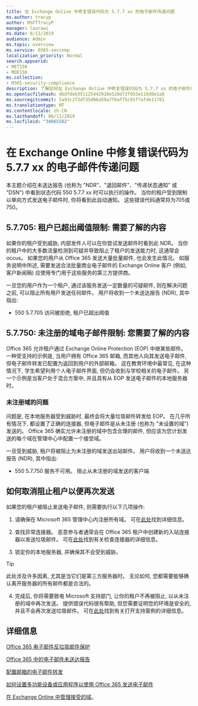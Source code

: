 ```yaml
---
title: 在 Exchange Online 中修复错误代码为 5.7.7 xx 的电子邮件传递问题
ms.author: tracyp
author: MSFTTracyP
manager: laurawi
ms.date: 6/11/2019
audience: Admin
ms.topic: overview
ms.service: O365-seccomp
localization_priority: Normal
search.appverid:
- MET150
- MOE150
ms.collection:
- M365-security-compliance
description: 了解如何在 Exchange Online 中修复错误代码为 5.7.7 xx 的电子邮件问题 (阻止发送邮件的租户)。
ms.openlocfilehash: dbdfdeb351125442018e520d72f953e116d8e1a8
ms.sourcegitcommit: 5a93c2f3df35d06a59a7fbaff5c91f7afde11781
ms.translationtype: MT
ms.contentlocale: zh-CN
ms.lasthandoff: 06/11/2019
ms.locfileid: "34865502"
---
```

# <a name="fix-email-delivery-issues-for-error-code-577xx-in-exchange-online"></a>在 Exchange Online 中修复错误代码为 5.7.7 xx 的电子邮件传递问题

本主题介绍在未送达报告 (也称为 "NDR"、"退回邮件"、"传递状态通知" 或 "DSN") 中看到状态代码 550 5.7.7 xx 时可以执行的操作。 当你的租户受到限制以单向方式发送电子邮件时, 你将看到此自动通知。 这些错误代码通常将为705或750。

## <a name="57705-tenant-has-exceeded-threshold-restriction-what-you-need-to-know"></a>5.7.705: 租户已超出阈值限制: 需要了解的内容

如果你的租户受到威胁, 内部发件人可以在你尝试发送邮件时看到此 NDR。 当你的租户中的大多数流量检测到可疑并导致阻止了租户的发送能力时, 这通常会 occus。 如果您的用户从 Office 365 发送大量批量邮件, 也会发生此情况。 如服务说明中所述, 需要发送合法批量商业电子邮件的 Exchange Online 客户 (例如, 客户新闻稿) 应使用专门用于这些服务的第三方提供商。

一旦您的用户作为一个租户, 通过该服务发送一定数量的可疑邮件, 则在解决问题之前, 可以阻止所有用户发送任何邮件。 用户将收到一个未送达报告 (NDR), 其中指出:

- 550 5.7.705 访问被拒绝, 租户已超出阈值

## <a name="57750-unregistered-domain-email-restriction-what-you-need-to-know"></a>5.7.750: 未注册的域电子邮件限制: 您需要了解的内容

Office 365 允许租户通过 Exchange Online Protection (EOP) 中继某些邮件。 一种受支持的示例是, 当用户拥有 Office 365 邮箱, 而其他人向其发送电子邮件, 但电子邮件转发已配置为返回到用户的外部邮箱。 这在教育环境中最常见, 在这种情况下, 学生希望利用个人电子邮件界面, 但仍会收到与学校相关的电子邮件。 另一个示例是当客户处于混合方案中, 并且具有从 EOP 发送电子邮件的本地服务器时。

### <a name="problems-with-unregistered-domains"></a>未注册域的问题

问题是, 在本地服务器受到威胁时, 最终会将大量垃圾邮件转发给 EOP。 在几乎所有情况下, 都设置了正确的连接器, 但电子邮件是从未注册 (也称为 "未设置的域") 发送的。 Office 365 确实允许未注册的域中包含合理的邮件, 但应该为您计划发送的每个域在管理中心中配置一个接受域。

一旦受到威胁, 租户将被阻止为未注册的域发送出站邮件。 用户将收到一个未送达报告 (NDR), 其中指出:

- 550 5.7.750 服务不可用。 阻止从未注册的域发送的客户端

## <a name="how-to-unblocking-tenant-in-order-to-send-again"></a>如何取消阻止租户以便再次发送

如果您的租户被阻止发送电子邮件, 则需要执行以下几项操作:

1. 请确保在 Microsoft 365 管理中心内注册所有域。 可在[此处](https://docs.microsoft.com/en-us/exchange/mail-flow-best-practices/manage-accepted-domains/manage-accepted-domains)找到详细信息。

2. 查找异常连接器。 恶意参与者通常会在 Office 365 租户中创建新的入站连接器以发送垃圾邮件。 可在[此处](https://docs.microsoft.com/en-us/powershell/module/exchange/mail-flow/get-inboundconnector?view=exchange-ps)找到有关检查连接器的详细信息。 

3. 锁定你的本地服务器, 并确保其不会受到威胁。

> [!TIP]
> 此处涉及许多因素, 尤其是当它们是第三方服务器时。 无论如何, 您都需要能够确认离开服务器的所有邮件都是合法的。

4. 完成后, 你将需要致电 Microsoft 支持部门, 让你的租户不再被阻止, 以从未注册的域中再次发送。  提供错误代码很有帮助, 但您需要证明您的环境是安全的, 并且不会再次发送垃圾邮件。 可在[此处](https://support.office.com/en-us/article/Contact-support-for-business-products-Admin-Help-32a17ca7-6fa0-4870-8a8d-e25ba4ccfd4b#ID0EAADAAA=online)找到有关打开支持案例的详细信息。
  
## <a name="for-more-information"></a>详细信息

[Office 365 电子邮件反垃圾邮件保护](anti-spam-protection.md)

[Office 365 中的电子邮件未送达报告](https://support.office.com/article/email-non-delivery-reports-in-office-365-51daa6b9-2e35-49c4-a0c9-df85bf8533c3)

[配置邮箱的电子邮件转发](https://docs.microsoft.com/en-us/exchange/recipients-in-exchange-online/manage-user-mailboxes/configure-email-forwarding)

[如何设置多功能设备或应用程序以使用 Office 365 发送电子邮件](https://support.office.com/en-us/article/How-to-set-up-a-multifunction-device-or-application-to-send-email-using-Office-365-69f58e99-c550-4274-ad18-c805d654b4c4)

[在 Exchange Online 中管理接受的域](https://docs.microsoft.com/en-us/exchange/mail-flow-best-practices/manage-accepted-domains/manage-accepted-domains)。
